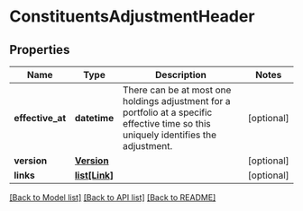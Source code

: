 # ConstituentsAdjustmentHeader

## Properties
Name | Type | Description | Notes
------------ | ------------- | ------------- | -------------
**effective_at** | **datetime** | There can be at most one holdings adjustment for a portfolio at a  specific effective time so this uniquely identifies the adjustment. | [optional] 
**version** | [**Version**](Version.md) |  | [optional] 
**links** | [**list[Link]**](Link.md) |  | [optional] 

[[Back to Model list]](../README.md#documentation-for-models) [[Back to API list]](../README.md#documentation-for-api-endpoints) [[Back to README]](../README.md)


